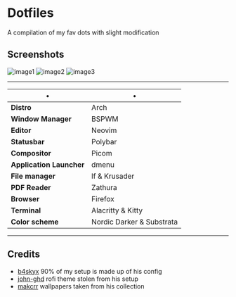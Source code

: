 # Dotfiles
A compilation of my fav dots with slight modification

## Screenshots
![image1](https://cdn.discordapp.com/attachments/905376517507412028/939195535137599538/Screenshot_040222_214545.png)
![image2](https://cdn.discordapp.com/attachments/905376517507412028/939195607564824616/Screenshot_040222_214632.png)
![image3](https://cdn.discordapp.com/attachments/905376517507412028/939195607841656862/Screenshot_040222_215252.png)

----

•                       | • 
------------------------|-----------------------
**Distro**              | Arch
**Window Manager**      | BSPWM
**Editor**              | Neovim
**Statusbar**           | Polybar
**Compositor**          | Picom
**Application Launcher**| dmenu
**File manager**        | lf & Krusader
**PDF Reader**          | Zathura
**Browser**             | Firefox
**Terminal**            | Alacritty & Kitty
**Color scheme**        | Nordic Darker & Substrata

----

## Credits
- [b4skyx](https://github.com/b4skyx) 90% of my setup is made up of his config
- [john-ghd](https://github.com/john-ghd) rofi theme stolen from his setup
- [makcrr](https://github.com/makccr) wallpapers taken from his collection
